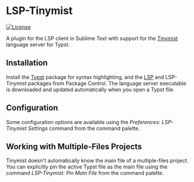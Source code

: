 # LSP-Tinymist

[![License](https://img.shields.io/github/license/sublimelsp/LSP-Tinymist)](https://github.com/sublimelsp/LSP-Tinymist/blob/master/LICENSE)

A plugin for the LSP client in Sublime Text with support for the [Tinymist](https://github.com/Myriad-Dreamin/tinymist)  language server for Typst.

## Installation

Install the [Typst](https://packages.sublimetext.io/packages/Typst/) package for syntax highlighting, and the [LSP](https://packages.sublimetext.io/packages/LSP/) and LSP-Tinymist packages from Package Control.
The language server executable is downloaded and updated automatically when you open a Typst file.

## Configuration

Some configuration options are available using the *Preferences: LSP-Tinymist Settings* command from the command palette.

## Working with Multiple-Files Projects

Tinymist doesn't automatically know the main file of a multiple-files project.
You can explicitly pin the active Typst file as the main file using the command *LSP-Tinymist: Pin Main File* from the command palette.
